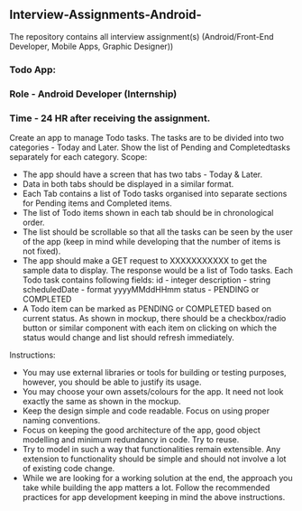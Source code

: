 ## Interview-Assignments-Android-
The repository contains all interview assignment(s) (Android/Front-End Developer, Mobile Apps, Graphic Designer))



### Todo App:
### Role - Android Developer (Internship)
###  Time - 24 HR after receiving the assignment.
Create an app to manage Todo tasks. The tasks are to be divided into two categories - Today and
Later​. Show the list of Pending​ and Completed​ tasks separately for each category.
Scope​:
- The app should have a screen that has two tabs - Today​ & Later​.
- Data in both tabs should be displayed in a similar format.
- Each Tab contains a list of Todo tasks organised into separate sections for Pending items
and Completed items​.
- The list of Todo items shown in each tab should be in chronological order.
- The list should be scrollable so that all the tasks can be seen by the user of the app (keep in
mind while developing that the number of items is not fixed).
- The app should make a GET request to XXXXXXXXXXX to get the sample data to display.
The response would be a list of Todo tasks. Each Todo task contains following fields:
id ​- integer
description ​- string
scheduledDate ​- format yyyyMMddHHmm
status ​- PENDING or COMPLETED
- A Todo item can be marked as PENDING or COMPLETED based on current status. As
shown in mockup, there should be a checkbox/radio button or similar component with each
item on clicking on which the status would change and list should refresh immediately.

Instructions​:
- You may use external libraries or tools for building
or testing purposes, however, you should be able to justify
its usage.
- You may choose your own assets/colours for the
app. It need not look exactly the same as shown in
the mockup.
- Keep the design simple and code readable. Focus
on using proper naming conventions.
- Focus on keeping the good architecture of the app,
good object modelling and minimum redundancy in code.
Try to reuse.
- Try to model in such a way that functionalities
remain extensible. Any extension to functionality should be
simple and should not involve a lot of existing code
change.
- While we are looking for a working solution at the
end, the approach you take while building the app matters
a lot. Follow the recommended practices for app
development keeping in mind the above instructions.
